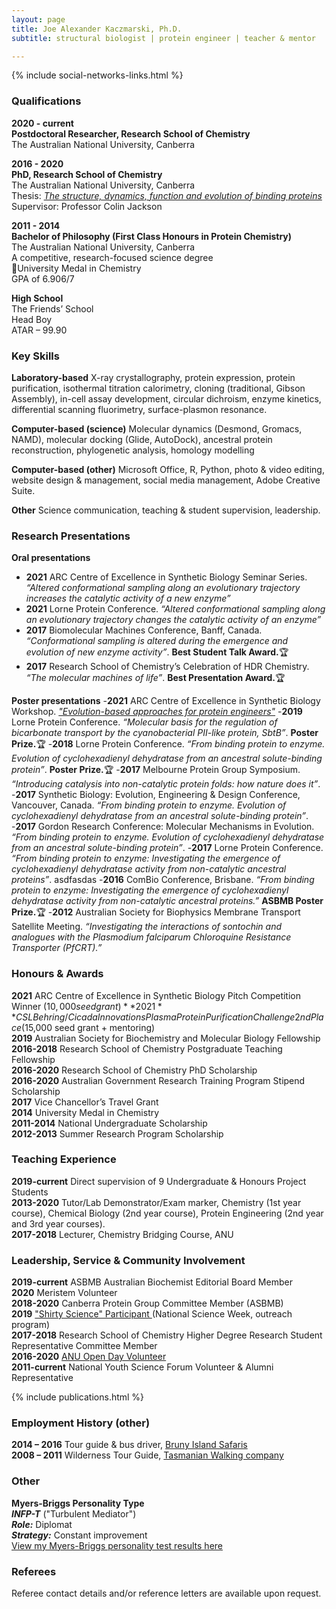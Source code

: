 ```yaml
---
layout: page
title: Joe Alexander Kaczmarski, Ph.D.
subtitle: structural biologist | protein engineer | teacher & mentor

---
```

{% include social-networks-links.html %}
&nbsp;

### Qualifications

**2020 - current**  
**Postdoctoral Researcher, Research School of Chemistry**  
The Australian National University, Canberra 

**2016 - 2020**  
**PhD, Research School of Chemistry**  
The Australian National University, Canberra  
Thesis: <a href="https://openresearch-repository.anu.edu.au/handle/1885/207339" target="_blank" ><i>The structure, dynamics, function and evolution of binding proteins</i></a>  
Supervisor: Professor Colin Jackson  

**2011 - 2014**  
**Bachelor of Philosophy (First Class Honours in Protein Chemistry)**  
The Australian National University, Canberra  
A competitive, research-focused science degree  
🏅University Medal in Chemistry  
GPA of 6.906/7  
  
**High School**  
The Friends’ School  
Head Boy  
ATAR – 99.90  							

### Key Skills
**Laboratory-based**
X-ray crystallography, protein expression, protein purification, isothermal titration calorimetry, cloning (traditional, Gibson Assembly), in-cell assay development, circular dichroism, enzyme kinetics, differential scanning fluorimetry, surface-plasmon resonance.  

**Computer-based (science)**
Molecular dynamics (Desmond, Gromacs, NAMD), molecular docking (Glide, AutoDock), ancestral protein reconstruction, phylogenetic analysis, homology modelling  
   
**Computer-based (other)**
Microsoft Office, R, Python, photo & video editing, website design & management, social media management, Adobe Creative Suite.   
  
**Other**
Science communication, teaching & student supervision, leadership.   

### Research Presentations
**Oral presentations**
-	**2021** ARC Centre of Excellence in Synthetic Biology Seminar Series. _“Altered conformational sampling along an evolutionary trajectory increases the catalytic activity of a new enzyme”_
-	**2021** Lorne Protein Conference. _“Altered conformational sampling along an evolutionary trajectory changes the catalytic activity of an enzyme”_
-	**2017** Biomolecular Machines Conference, Banff, Canada. _“Conformational sampling is altered during the emergence and evolution of new enzyme activity”_. **Best Student Talk Award.**🏆
-	**2017** Research School of Chemistry’s Celebration of HDR Chemistry. _“The molecular machines of life”_. **Best Presentation Award.**🏆

**Poster presentations**
-**2021** ARC Centre of Excellence in Synthetic Biology Workshop. [_"Evolution-based approaches for protein engineers"_](/arc-coesb-workshop-2021) 
-**2019**	Lorne Protein Conference. _“Molecular basis for the regulation of bicarbonate transport by the cyanobacterial PII-like protein, SbtB”_. **Poster Prize.**🏆
-**2018**	Lorne Protein Conference. _“From binding protein to enzyme. Evolution of cyclohexadienyl dehydratase from an ancestral solute-binding protein”_. **Poster Prize.**🏆
-**2017**	Melbourne Protein Group Symposium. _“Introducing catalysis into non-catalytic protein folds: how nature does it”_. 
-**2017**	Synthetic Biology: Evolution, Engineering & Design Conference, Vancouver, Canada. _“From binding protein to enzyme. Evolution of cyclohexadienyl dehydratase from an ancestral solute-binding protein”_. 
-**2017**	Gordon Research Conference: Molecular Mechanisms in Evolution. _“From binding protein to enzyme. Evolution of cyclohexadienyl dehydratase from an ancestral solute-binding protein”_.
-**2017**	Lorne Protein Conference. _“From binding protein to enzyme: Investigating the emergence of cyclohexadienyl dehydratase activity from non-catalytic ancestral proteins”_. asdfasdas
-**2016**	ComBio Conference, Brisbane. _“From binding protein to enzyme: Investigating the emergence of cyclohexadienyl dehydratase activity from non-catalytic ancestral proteins.”_ **ASBMB Poster Prize.**🏆
-**2012**	Australian Society for Biophysics Membrane Transport Satellite Meeting. _“Investigating the interactions of sontochin and analogues with the Plasmodium falciparum Chloroquine Resistance Transporter (PfCRT).”_ 

### Honours & Awards
**2021** ARC Centre of Excellence in Synthetic Biology Pitch Competition Winner ($10,000 seed grant)  
**2021** CSL Behring/Cicada Innovations Plasma Protein Purification Challenge 2nd Place ($15,000 seed grant + mentoring)  
**2019** Australian Society for Biochemistry and Molecular Biology Fellowship  
**2016-2018** ‍Research School of Chemistry Postgraduate Teaching Fellowship  
**2016-2020** Research School of Chemistry PhD Scholarship  
**2016-2020** ‍Australian Government Research Training Program Stipend Scholarship  
**2017** Vice Chancellor’s Travel Grant  
**2014** University Medal in Chemistry	  
**2011-2014** National Undergraduate Scholarship  
**2012-2013** Summer Research Program Scholarship	  

### Teaching Experience
**2019-current**  Direct supervision of 9 Undergraduate & Honours Project Students  
**2013-2020**     Tutor/Lab Demonstrator/Exam marker, Chemistry (1st year course), Chemical Biology (2nd year course), Protein Engineering (2nd year and 3rd year courses).  
**2017-2018** Lecturer, Chemistry Bridging Course, ANU  

### Leadership, Service & Community Involvement
**2019-current** ASBMB Australian Biochemist Editorial Board Member  
**2020** Meristem Volunteer  
**2018-2020** Canberra Protein Group Committee Member (ASBMB)  
**2019** <a href="http://www.shirtyscience.com/uploads/8/5/5/6/85566438/protein_orig.png" target="_blank"> "Shirty Science" Participant </a> (National Science Week, outreach program)  
**2017-2018** Research School of Chemistry Higher Degree Research Student Representative Committee Member  
**2016-2020** <a href="https://www.canberratimes.com.au/story/6045025/canberra-universities-show-off-at-open-days/" target="_blank">ANU Open Day Volunteer</a>  
**2011-current** National Youth Science Forum Volunteer & Alumni Representative  

{% include publications.html %}
<br>
### Employment History (other)
**2014 – 2016** Tour guide & bus driver, <a href="https://www.brunyislandsafaris.com/" target="_blank">Bruny Island Safaris</a>  
**2008 – 2011**	Wilderness Tour Guide, <a href="https://www.taswalkingco.com.au/" target="_blank">Tasmanian Walking company</a>  

### Other
**Myers-Briggs Personality Type**  
_**INFP-T**_ ("Turbulent Mediator")   
_**Role:**_ Diplomat  
_**Strategy:**_ Constant improvement  
<a href="https://www.16personalities.com/profiles/a665436cf13b2" target="_blank">View my Myers-Briggs personality test results here</a>  

### Referees
Referee contact details and/or reference letters are available upon request. 

